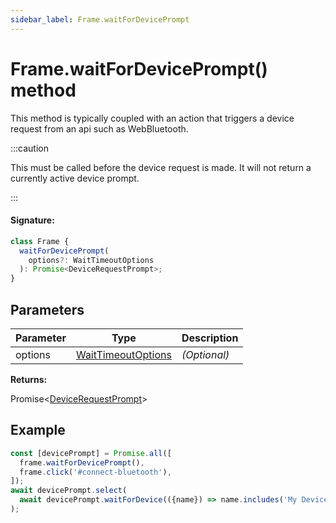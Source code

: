 ```yaml
---
sidebar_label: Frame.waitForDevicePrompt
---
```


# Frame.waitForDevicePrompt() method

This method is typically coupled with an action that triggers a device request from an api such as WebBluetooth.

:::caution

This must be called before the device request is made. It will not return a currently active device prompt.

:::

#### Signature:

```typescript
class Frame {
  waitForDevicePrompt(
    options?: WaitTimeoutOptions
  ): Promise<DeviceRequestPrompt>;
}
```

## Parameters

| Parameter | Type                                                    | Description  |
| --------- | ------------------------------------------------------- | ------------ |
| options   | [WaitTimeoutOptions](./puppeteer.waittimeoutoptions.md) | _(Optional)_ |

**Returns:**

Promise&lt;[DeviceRequestPrompt](./puppeteer.devicerequestprompt.md)&gt;

## Example

```ts
const [devicePrompt] = Promise.all([
  frame.waitForDevicePrompt(),
  frame.click('#connect-bluetooth'),
]);
await devicePrompt.select(
  await devicePrompt.waitForDevice(({name}) => name.includes('My Device'))
);
```
